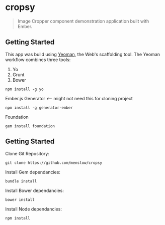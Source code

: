 # cropsy

> Image Cropper component demonstration application built with Ember.

## Getting Started

This app was build using [Yeoman](http://yeoman.io/), the Web's scaffolding tool. The Yeoman workflow combines three tools:

1. Yo
2. Grunt
3. Bower

`npm install -g yo`

Ember.js Generator <-- might not need this for cloning project

`npm install -g generator-ember`

Foundation

`gem install foundation`


## Getting Started

Clone Git Repository: 

`git clone https://github.com/menslow/cropsy`

Install Gem dependancies:

`bundle install`

Install Bower dependancies:

`bower install`

Install Node dependancies:

`npm install`

